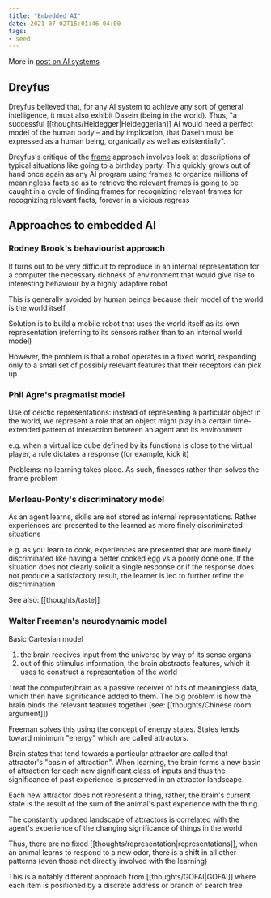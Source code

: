 ```yaml
---
title: "Embedded AI"
date: 2021-07-02T15:01:46-04:00
tags:
- seed
---
```


More in [post on AI systems](posts/agi.md)

## Dreyfus
Dreyfus believed that, for any AI system to achieve any sort of general intelligence, it must also exhibit Dasein (being in the world). Thus, "a successful [[thoughts/Heidegger|Heideggerian]] AI would need a perfect model of the human body – and by implication, that Dasein must be expressed as a human being, organically as well as existentially".

Dreyfus's critique of the [frame](thoughts/frame%20problem.md) approach involves look at descriptions of typical situations like going to a birthday party. This quickly grows out of hand once again as any AI program using frames to organize millions of meaningless facts so as to retrieve the relevant frames is going to be caught in a cycle of finding frames for recognizing relevant frames for recognizing relevant facts, forever in a vicious regress

## Approaches to embedded AI
### Rodney Brook's behaviourist approach

It turns out to be very difficult to reproduce in an internal representation for a computer the necessary richness of environment that would give rise to interesting behaviour by a highly adaptive robot

This is generally avoided by human beings because their model of the world is the world itself

Solution is to build a mobile robot that uses the world itself as its own representation (referring to its sensors rather than to an internal world model)

However, the problem is that a robot operates in a fixed world, responding only to a small set of possibly relevant features that their receptors can pick up

### Phil Agre's pragmatist model
Use of deictic representations: instead of representing a particular object in the world, we represent a role that an object might play in a certain time-extended pattern of interaction between an agent and its environment

e.g. when a virtual ice cube defined by its functions is close to the virtual player, a rule dictates a response (for example, kick it)

Problems: no learning takes place. As such, finesses rather than solves the frame problem

### Merleau-Ponty's discriminatory model
As an agent learns, skills are not stored as internal representations. Rather experiences are presented to the learned as more finely discriminated situations

e.g. as you learn to cook, experiences are presented that are more finely discriminated like having a better cooked egg vs a poorly done one. If the situation does not clearly solicit a single response or if the response does not produce a satisfactory result, the learner is led to further refine the discrimination

See also: [[thoughts/taste]]

### Walter Freeman's neurodynamic model
Basic Cartesian model
1.  the brain receives input from the universe by way of its sense organs
2.  out of this stimulus information, the brain abstracts features, which it uses to construct a representation of the world

Treat the computer/brain as a passive receiver of bits of meaningless data, which then have significance added to them. The big problem is how the brain binds the relevant features together (see: [[thoughts/Chinese room argument]])

Freeman solves this using the concept of energy states. States tends toward minimum "energy" which are called attractors.

Brain states that tend towards a particular attractor are called that attractor's "basin of attraction". When learning, the brain forms a new basin of attraction for each new significant class of inputs and thus the significance of past experience is preserved in an attractor landscape.

Each new attractor does not represent a thing, rather, the brain's current state is the result of the sum of the animal's past experience with the thing. 

The constantly updated landscape of attractors is correlated with the agent's experience of the changing significance of things in the world.

Thus, there are no fixed [[thoughts/representation|representations]], when an animal learns to respond to a new odor, there is a shift in all other patterns (even those not directly involved with the learning)

This is a notably different approach from [[thoughts/GOFAI|GOFAI]] where each item is positioned by a discrete address or branch of search tree